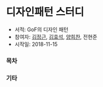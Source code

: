 # 디자인패턴 스터디
- 서적: GoF의 디자인 패턴
- 참여자: [김정근](https://github.com/junglekim), [김효석](https://github.com/demarlik01), [양희찬](https://github.com/yangroro), 전현준
- 시작일: 2018-11-15

### 목차


### 기타
